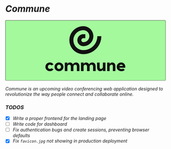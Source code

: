 # _Commune_ 

<img alt="banner" src="./assets/Banner.png"/>

_Commune is an upcoming video conferencing web application designed to revolutionize the way people connect and collaborate online._

### _TODOS_
- [x] _Write a proper frontend for the landing page_
- [ ] _Write code for dashboard_
- [ ] _Fix authentication bugs and create sessions, preventing browser defaults_
- [x] _Fix `favicon.jpg` not showing in production deployment_